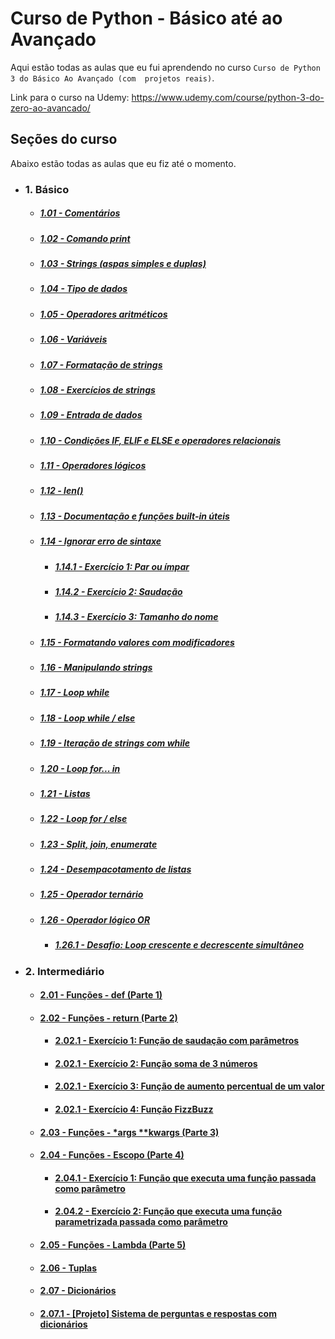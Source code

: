 # Curso de Python - Básico até ao Avançado
Aqui estão todas as aulas que eu fui aprendendo no curso `Curso de Python 3 do Básico Ao Avançado (com 
projetos reais)`.

Link para o curso na Udemy: https://www.udemy.com/course/python-3-do-zero-ao-avancado/

## Seções do curso
Abaixo estão todas as aulas que eu fiz até o momento.

- ### 1. Básico

  - ##### [1.01 - Comentários](01_basic/aula1/aula1.py)
  - ##### [1.02 - Comando print](01_basic/aula2/aula2.py)
  - ##### [1.03 - Strings (aspas simples e duplas)](01_basic/aula3/aula3.py)
  - ##### [1.04 - Tipo de dados](01_basic/aula4/aula4.py)
  - ##### [1.05 - Operadores aritméticos](01_basic/aula5/aula5.py)
  - ##### [1.06 - Variáveis](01_basic/aula6/aula6.py)
  - ##### [1.07 - Formatação de strings](01_basic/aula7/aula7.py)
  - ##### [1.08 - Exercícios de strings](01_basic/aula8/aula8.py)
  - ##### [1.09 - Entrada de dados](01_basic/aula9/aula9.py)
  - ##### [1.10 - Condições IF, ELIF e ELSE e operadores relacionais](01_basic/aula10/aula10.py)
  - ##### [1.11 - Operadores lógicos](01_basic/aula11/aula11.py)
  - ##### [1.12 - len()](01_basic/aula12/aula12.py)
  - ##### [1.13 - Documentação e funções built-in úteis](01_basic/aula13/aula13.py)
  - ##### [1.14 - Ignorar erro de sintaxe](01_basic/aula14/aula14.py)
    - ##### [1.14.1 - Exercício 1: Par ou ímpar](01_basic/aula14/exercicio1.py)
    - ##### [1.14.2 - Exercício 2: Saudação](01_basic/aula14/exercicio2.py)
    - ##### [1.14.3 - Exercício 3: Tamanho do nome](01_basic/aula14/exercicio3.py)
  - ##### [1.15 - Formatando valores com modificadores](01_basic/aula15/aula15.py)
  - ##### [1.16 - Manipulando strings](01_basic/aula16/aula16.py)
  - ##### [1.17 - Loop while](01_basic/aula17/aula17.py)
  - ##### [1.18 - Loop while / else](01_basic/aula18/aula18.py)
  - ##### [1.19 - Iteração de strings com while](01_basic/aula19/aula19.py)
  - ##### [1.20 - Loop for... in](01_basic/aula20/aula20.py)
  - ##### [1.21 - Listas](01_basic/aula21/aula21.py)
  - ##### [1.22 - Loop for / else](01_basic/aula22/aula22.py)
  - ##### [1.23 - Split, join, enumerate](01_basic/aula23/aula23.py)
  - ##### [1.24 - Desempacotamento de listas](01_basic/aula24/aula24.py)
  - ##### [1.25 - Operador ternário](01_basic/aula25/aula25.py)
  - ##### [1.26 - Operador lógico OR](01_basic/aula26/aula26.py)
    - ##### [1.26.1 - Desafio: Loop crescente e decrescente simultâneo](01_basic/aula26/desafio.py)
- ### 2. Intermediário
  - #### [2.01 - Funções - def (Parte 1)](02_intermediate/aula1/aula1.py)
  - #### [2.02 - Funções - return (Parte 2)](02_intermediate/aula2/aula2.py)
    - #### [2.02.1 - Exercício 1: Função de saudação com parâmetros](02_intermediate/aula2/exercicios/exercicio1.py)
    - #### [2.02.1 - Exercício 2: Função soma de 3 números](02_intermediate/aula2/exercicios/exercicio2.py)
    - #### [2.02.1 - Exercício 3: Função de aumento percentual de um valor](02_intermediate/aula2/exercicios/exercicio3.py)
    - #### [2.02.1 - Exercício 4: Função FizzBuzz](02_intermediate/aula2/exercicios/exercicio4.py)
  - #### [2.03 - Funções - *args **kwargs (Parte 3)](02_intermediate/aula3/aula3.py)
  - #### [2.04 - Funções - Escopo (Parte 4)](02_intermediate/aula4/aula4.py)
    - #### [2.04.1 - Exercício 1: Função que executa uma função passada como parâmetro](02_intermediate/aula4/exercicios/exercicio1.py)
    - #### [2.04.2 - Exercício 2: Função que executa uma função parametrizada passada como parâmetro](02_intermediate/aula4/exercicios/exercicio2.py)
  - #### [2.05 - Funções - Lambda (Parte 5)](02_intermediate/aula5/aula5.py)
  - #### [2.06 - Tuplas](02_intermediate/aula6/aula6.py)
  - #### [2.07 - Dicionários](02_intermediate/aula7/aula7.py)
  - #### [2.07.1 - [Projeto] Sistema de perguntas e respostas com dicionários](02_intermediate/projeto1/projeto1.py)
